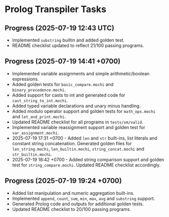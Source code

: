 # Prolog Transpiler Tasks

## Progress (2025-07-19 12:43 UTC)
- Implemented `substring` builtin and added golden test.
- README checklist updated to reflect 21/100 passing programs.

## Progress (2025-07-19 14:41 +0700)
- Implemented variable assignments and simple arithmetic/boolean expressions.
- Added golden tests for `basic_compare.mochi` and `binary_precedence.mochi`.
- Added support for casts to int and generated code for `cast_string_to_int.mochi`.
- Added typed variable declarations and unary minus handling.
- Added modulo operator support and golden tests for `math_ops.mochi` and `let_and_print.mochi`.
- Updated README checklist for all programs in `tests/vm/valid`.
- Implemented variable reassignment support and golden test for `var_assignment.mochi`.
- 2025-07-19 17:31 +0700 - Added `len` and `str` built-ins, list literals and constant string concatenation. Generated golden files for `len_string.mochi`, `len_builtin.mochi`, `string_concat.mochi` and `str_builtin.mochi`.
- 2025-07-19 18:42 +0700 - Added string comparison support and golden test for `string_compare.mochi`. Updated README checklist accordingly.

## Progress (2025-07-19 19:24 +0700)
- Added list manipulation and numeric aggregation built-ins.
- Implemented `append`, `count`, `sum`, `min`, `max`, `avg` and `substring` support.
- Generated Prolog code and outputs for additional golden tests.
- Updated README checklist to 20/100 passing programs.
